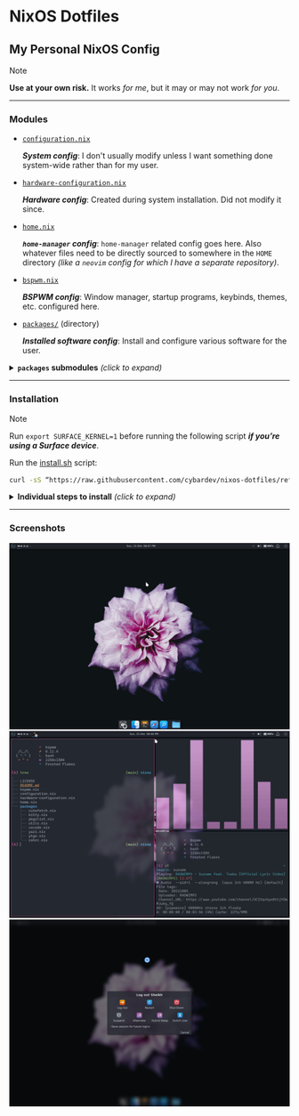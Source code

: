 # NixOS Dotfiles

## My Personal NixOS Config

> [!NOTE]
> **Use at your own risk.** It works _for me_, but it may or may not work _for you_.

---

### Modules
- [`configuration.nix`](./configuration.nix)

  _**System config**_: I don't usually modify unless I want something done system-wide rather than for my user.

- [`hardware-configuration.nix`](./hardware-configuration.nix)

  _**Hardware config**_: Created during system installation. Did not modify it since.

- [`home.nix`](./home.nix)

  _**`home-manager` config**_: `home-manager` related config goes here. Also whatever files need to be directly sourced to somewhere in the `HOME` directory _(like a `neovim` config for which I have a separate repository)_.

- [`bspwm.nix`](./bspwm.nix)

  _**BSPWM config**_: Window manager, startup programs, keybinds, themes, etc. configured here.

- [`packages/`](./packages/) (directory)

  _**Installed software config**_: Install and configure various software for the user.

<details>

<summary><b><code>packages</code> submodules</b> <i>(click to expand)</i></summary>

- [`packages/pkgslist.nix`](./packages/pkgslist.nix)

  _**List of packages to install**_: Software to install that need no further configuration.

- [`packages/utils.nix`](./packages/utils.nix)

  _**Utility packages**_: Small utility programs that need _some_ configuration _(like Git, cava, etc.)_.

- [`packages/zshrc.nix`](./packages/zshrc.nix)

  _**Z-shell config**_: Declarative equivalent of a `.zshrc` file, in the Nix language.

- [`packages/kitty.nix`](./packages/kitty.nix)

  _**Kitty terminal config**_: Configure the Kitty terminal emulator in Nix.

- [`packages/vscode.nix`](./packages/vscode.nix)

  _**Visual Studio Code config**_: Configure VS Code text editor in Nix.

- [`packages/yazi.nix`](./packages/yazi.nix)

  _**Yazi (TUI file manager) config**_: Configure the yazi file manager in Nix.

- [`packages/ptpython.nix`](./packages/ptpython.nix)

  _**`ptpython` package**_: Custom Nix package for `ptpython` - a Python interpreter with various convenience features like inline documentation, syntax highlighting, modal editing, etc. Source: [prompt-toolkit/ptpython](https://github.com/prompt-toolkit/ptpython)

- [`packages/cutefetch.nix`](./packages/cutefetch.nix)

  _**`cutefetch` package**_: Custom Nix package for my `cutefetch` program - a minimalistic sysinfo fetch script featuring cute animals. Source: [cybardev/cutefetch](https://github.com/cybardev/cutefetch)

- [`packages/ytgo.nix`](./packages/ytgo.nix)

  _**`ytgo` package**_: Custom Nix package for my `ytgo` program - a terminal media player which I mainly use for background music while coding. Source: [cybardev/ytgo](https://github.com/cybardev/ytgo)

</details>

---

### Installation

> [!NOTE]
> Run `export SURFACE_KERNEL=1` before running the following script _**if you’re using a Surface device**_.

Run the [install.sh](./install.sh) script:

```sh
curl -sS “https://raw.githubusercontent.com/cybardev/nixos-dotfiles/refs/heads/main/install.sh“ | bash -e
```

<details>

<summary><b>Individual steps to install</b> <i>(click to expand)</i></summary>

1. Clone into `~/.config`
    ```sh
    git clone "https://github.com/cybardev/nixos-dotfiles.git" ~/.config/nixos
    ```

2. Make backup of current config
    ```sh
    sudo mv /etc/nixos /etc/nixos.bak
    ```

3. Soft-link to NixOS config directory
    ```sh
    sudo ln -s $HOME/.config/nixos /etc/nixos
    ```

4. Replace `hardware-configuration.nix` with one appropriate for your system
    ```sh
    mv ~/.config/nixos/hardware-configuration.nix ~/.config/nixos/hardware-configuration.nix.bak
    cp /etc/nixos.bak/hardware-configuration.nix ~/.config/nixos/
    ```

5. Add the `home-manager` channel
    ```sh
    sudo nix-channel --add "https://github.com/nix-community/home-manager/archive/release-24.11.tar.gz" home-manager
    ```

6. Enable/Disable `linux-surface` kernel _(depending on if you have a Surface device)_
    - _For Surface_:
      ```sh
      sudo nix-channel --add "https://github.com/NixOS/nixos-hardware/archive/b12e314726a4226298fe82776b4baeaa7bcf3dcd.tar.gz" nixos-hardware
      ```
    - _For non-Surface_:
      
      > Remove/Comment [the `linux-surface` module import](https://github.com/cybardev/nixos-dotfiles/blob/b24d55392f9652c355f5b31f4e620dbaf5d210a9/configuration.nix#L8) in `configuration.nix`

7. Update added channel(s)
    ```sh
    sudo nix-channel --update
    ```

8. Rebuild system from new config
    ```sh
    sudo nixos-rebuild switch
    ```

</details>

---

### Screenshots

![NixOS Screenshot, showing desktop with flower background and XFCE panels](./images/screenshot_0.png "NixOS Screenshot 0")
![NixOS Screenshot, showing 3 windows of Kitty terminal in BSPWM](./images/screenshot_1.png "NixOS Screenshot 1")
![NixOS Screenshot, showing logoff dialog](./images/screenshot_2.png "NixOS Screenshot 2")

